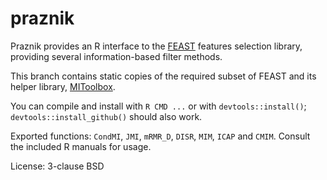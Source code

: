 # praznik

Praznik provides an R interface to the [FEAST](https://github.com/Craigacp/FEAST) features selection library, providing several information-based filter methods.

This branch contains static copies of the required subset of FEAST and its helper library, [MIToolbox](https://github.com/Craigacp/MIToolbox).

You can compile and install with `R CMD ...` or with `devtools::install()`; `devtools::install_github()` should also work.

Exported functions: `CondMI`, `JMI`, `mRMR_D`, `DISR`, `MIM`, `ICAP` and `CMIM`.
Consult the included R manuals for usage.

License: 3-clause BSD
